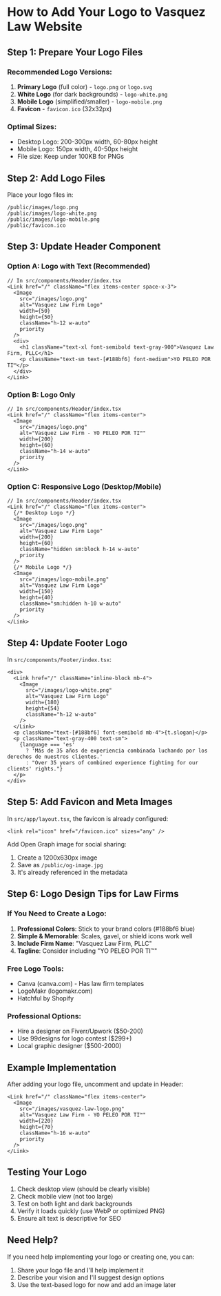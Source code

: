 # How to Add Your Logo to Vasquez Law Website

## Step 1: Prepare Your Logo Files

### Recommended Logo Versions:

1. **Primary Logo** (full color) - `logo.png` or `logo.svg`
2. **White Logo** (for dark backgrounds) - `logo-white.png`
3. **Mobile Logo** (simplified/smaller) - `logo-mobile.png`
4. **Favicon** - `favicon.ico` (32x32px)

### Optimal Sizes:

- Desktop Logo: 200-300px width, 60-80px height
- Mobile Logo: 150px width, 40-50px height
- File size: Keep under 100KB for PNGs

## Step 2: Add Logo Files

Place your logo files in:

```
/public/images/logo.png
/public/images/logo-white.png
/public/images/logo-mobile.png
/public/favicon.ico
```

## Step 3: Update Header Component

### Option A: Logo with Text (Recommended)

```tsx
// In src/components/Header/index.tsx
<Link href="/" className="flex items-center space-x-3">
  <Image
    src="/images/logo.png"
    alt="Vasquez Law Firm Logo"
    width={50}
    height={50}
    className="h-12 w-auto"
    priority
  />
  <div>
    <h1 className="text-xl font-semibold text-gray-900">Vasquez Law Firm, PLLC</h1>
    <p className="text-sm text-[#188bf6] font-medium">YO PELEO POR TI™</p>
  </div>
</Link>
```

### Option B: Logo Only

```tsx
// In src/components/Header/index.tsx
<Link href="/" className="flex items-center">
  <Image
    src="/images/logo.png"
    alt="Vasquez Law Firm - YO PELEO POR TI™"
    width={200}
    height={60}
    className="h-14 w-auto"
    priority
  />
</Link>
```

### Option C: Responsive Logo (Desktop/Mobile)

```tsx
// In src/components/Header/index.tsx
<Link href="/" className="flex items-center">
  {/* Desktop Logo */}
  <Image
    src="/images/logo.png"
    alt="Vasquez Law Firm Logo"
    width={200}
    height={60}
    className="hidden sm:block h-14 w-auto"
    priority
  />
  {/* Mobile Logo */}
  <Image
    src="/images/logo-mobile.png"
    alt="Vasquez Law Firm Logo"
    width={150}
    height={40}
    className="sm:hidden h-10 w-auto"
    priority
  />
</Link>
```

## Step 4: Update Footer Logo

In `src/components/Footer/index.tsx`:

```tsx
<div>
  <Link href="/" className="inline-block mb-4">
    <Image
      src="/images/logo-white.png"
      alt="Vasquez Law Firm Logo"
      width={180}
      height={54}
      className="h-12 w-auto"
    />
  </Link>
  <p className="text-[#188bf6] font-semibold mb-4">{t.slogan}</p>
  <p className="text-gray-400 text-sm">
    {language === 'es'
      ? 'Más de 35 años de experiencia combinada luchando por los derechos de nuestros clientes.'
      : "Over 35 years of combined experience fighting for our clients' rights."}
  </p>
</div>
```

## Step 5: Add Favicon and Meta Images

In `src/app/layout.tsx`, the favicon is already configured:

```tsx
<link rel="icon" href="/favicon.ico" sizes="any" />
```

Add Open Graph image for social sharing:

1. Create a 1200x630px image
2. Save as `/public/og-image.jpg`
3. It's already referenced in the metadata

## Step 6: Logo Design Tips for Law Firms

### If You Need to Create a Logo:

1. **Professional Colors**: Stick to your brand colors (#188bf6 blue)
2. **Simple & Memorable**: Scales, gavel, or shield icons work well
3. **Include Firm Name**: "Vasquez Law Firm, PLLC"
4. **Tagline**: Consider including "YO PELEO POR TI™"

### Free Logo Tools:

- Canva (canva.com) - Has law firm templates
- LogoMakr (logomakr.com)
- Hatchful by Shopify

### Professional Options:

- Hire a designer on Fiverr/Upwork ($50-200)
- Use 99designs for logo contest ($299+)
- Local graphic designer ($500-2000)

## Example Implementation

After adding your logo file, uncomment and update in Header:

```tsx
<Link href="/" className="flex items-center">
  <Image
    src="/images/vasquez-law-logo.png"
    alt="Vasquez Law Firm - YO PELEO POR TI™"
    width={220}
    height={70}
    className="h-16 w-auto"
    priority
  />
</Link>
```

## Testing Your Logo

1. Check desktop view (should be clearly visible)
2. Check mobile view (not too large)
3. Test on both light and dark backgrounds
4. Verify it loads quickly (use WebP or optimized PNG)
5. Ensure alt text is descriptive for SEO

## Need Help?

If you need help implementing your logo or creating one, you can:

1. Share your logo file and I'll help implement it
2. Describe your vision and I'll suggest design options
3. Use the text-based logo for now and add an image later
